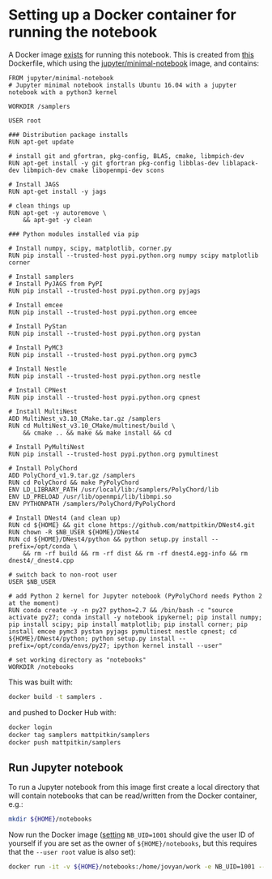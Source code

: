# Setting up a Docker container for running the notebook

A Docker image [exists](https://hub.docker.com/r/mattpitkin/samplers/) for running this notebook. This is created from
[this](Dockerfile) Dockerfile, which using the [jupyter/minimal-notebook](https://github.com/jupyter/docker-stacks/tree/master/minimal-notebook) image, and contains:

```
FROM jupyter/minimal-notebook
# Jupyter minimal notebook installs Ubuntu 16.04 with a jupyter notebook with a python3 kernel

WORKDIR /samplers

USER root

### Distribution package installs
RUN apt-get update

# install git and gfortran, pkg-config, BLAS, cmake, libmpich-dev
RUN apt-get install -y git gfortran pkg-config libblas-dev liblapack-dev libmpich-dev cmake libopenmpi-dev scons

# Install JAGS
RUN apt-get install -y jags

# clean things up
RUN apt-get -y autoremove \
    && apt-get -y clean

### Python modules installed via pip

# Install numpy, scipy, matplotlib, corner.py
RUN pip install --trusted-host pypi.python.org numpy scipy matplotlib corner

# Install samplers
# Install PyJAGS from PyPI
RUN pip install --trusted-host pypi.python.org pyjags

# Install emcee
RUN pip install --trusted-host pypi.python.org emcee

# Install PyStan
RUN pip install --trusted-host pypi.python.org pystan

# Install PyMC3
RUN pip install --trusted-host pypi.python.org pymc3

# Install Nestle
RUN pip install --trusted-host pypi.python.org nestle

# Install CPNest
RUN pip install --trusted-host pypi.python.org cpnest

# Install MultiNest 
ADD MultiNest_v3.10_CMake.tar.gz /samplers
RUN cd MultiNest_v3.10_CMake/multinest/build \
    && cmake .. && make && make install && cd

# Install PyMultiNest
RUN pip install --trusted-host pypi.python.org pymultinest

# Install PolyChord
ADD PolyChord_v1.9.tar.gz /samplers
RUN cd PolyChord && make PyPolyChord
ENV LD_LIBRARY_PATH /usr/local/lib:/samplers/PolyChord/lib
ENV LD_PRELOAD /usr/lib/openmpi/lib/libmpi.so
ENV PYTHONPATH /samplers/PolyChord/PyPolyChord

# Install DNest4 (and clean up)
RUN cd ${HOME} && git clone https://github.com/mattpitkin/DNest4.git
RUN chown -R $NB_USER ${HOME}/DNest4
RUN cd ${HOME}/DNest4/python && python setup.py install --prefix=/opt/conda \
    && rm -rf build && rm -rf dist && rm -rf dnest4.egg-info && rm dnest4/_dnest4.cpp

# switch back to non-root user
USER $NB_USER

# add Python 2 kernel for Jupyter notebook (PyPolyChord needs Python 2 at the moment)
RUN conda create -y -n py27 python=2.7 && /bin/bash -c "source activate py27; conda install -y notebook ipykernel; pip install numpy; pip install scipy; pip install matplotlib; pip install corner; pip install emcee pymc3 pystan pyjags pymultinest nestle cpnest; cd ${HOME}/DNest4/python; python setup.py install --prefix=/opt/conda/envs/py27; ipython kernel install --user"

# set working directory as "notebooks"
WORKDIR /notebooks
```

This was built with:

```bash
docker build -t samplers .
```

and pushed to Docker Hub with:

```bash
docker login
docker tag samplers mattpitkin/samplers
docker push mattpitkin/samplers
```

## Run Jupyter notebook

To run a Jupyter notebook from this image first create a local directory that will contain notebooks that can be
read/written from the Docker container, e.g.:

```bash
mkdir ${HOME}/notebooks
```

Now run the Docker image ([setting](https://github.com/jupyter/docker-stacks/tree/master/minimal-notebook#docker-options) `NB_UID=1001` should give the user ID of yourself if you are set as the owner of `${HOME}/notebooks`, but this requires that the `--user root` value is also set):

```bash
docker run -it -v ${HOME}/notebooks:/home/jovyan/work -e NB_UID=1001 --user root --rm -p 8888:8888 mattpitkin/samplers:latest
```
